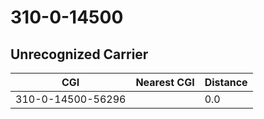 # 310-0-14500
## Unrecognized Carrier


| CGI | Nearest CGI | Distance |
|-----|-------------|----------|
| 310-0-14500-56296 |  | 0.0 |
